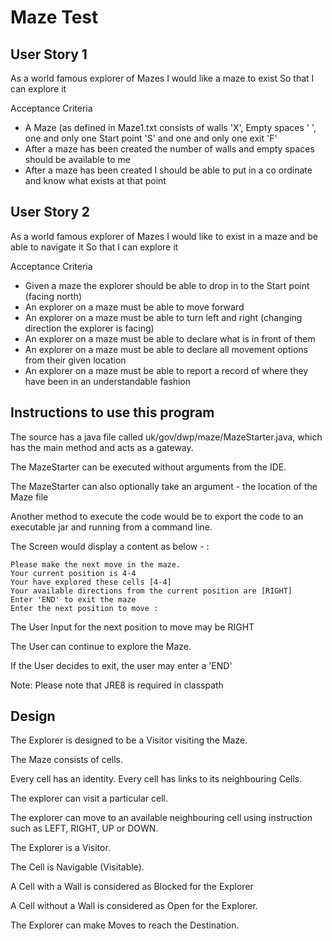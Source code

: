 Maze Test
=========

User Story 1
------------

As a world famous explorer of Mazes I would like a maze to exist
So that I can explore it

Acceptance Criteria

* A Maze (as defined in Maze1.txt consists of walls 'X', Empty spaces ' ', one and only one Start point 'S' and one and only one exit 'F'
* After a maze has been created the number of walls and empty spaces should be available to me
* After a maze has been created I should be able to put in a co ordinate and know what exists at that point

User Story 2
------------

As a world famous explorer of Mazes I would like to exist in a maze and be able to navigate it
So that I can explore it

Acceptance Criteria

* Given a maze the explorer should be able to drop in to the Start point (facing north)
* An explorer on a maze must be able to move forward
* An explorer on a maze must be able to turn left and right (changing direction the explorer is facing)
* An explorer on a maze must be able to declare what is in front of them
* An explorer on a maze must be able to declare all movement options from their given location
* An explorer on a maze must be able to report a record of where they have been in an understandable fashion


Instructions to use this program
----------------------------------

The source has a java file called uk/gov/dwp/maze/MazeStarter.java, which has the main method and acts as a gateway.

The MazeStarter can be executed without arguments from the IDE.

The MazeStarter can also optionally take an argument - the location of the Maze file

Another method to execute the code would be to export the code to an executable jar
 and running from a command line.

The Screen would display a content as below - :
```
Please make the next move in the maze.
Your current position is 4-4
Your have explored these cells [4-4]
Your available directions from the current position are [RIGHT]
Enter 'END' to exit the maze  
Enter the next position to move :
```

The User Input for the next position to move may be RIGHT

The User can continue to explore the Maze.

If the User decides to exit, the user may enter a 'END'

Note: Please note that JRE8 is required in classpath

Design
------

The Explorer is designed to be a Visitor visiting the Maze.

The Maze consists of cells. 

Every cell has an identity. Every cell has links to its neighbouring Cells.

The explorer can visit a particular cell.

The explorer can move to an available neighbouring cell using instruction
 such as LEFT, RIGHT, UP or DOWN.

The Explorer is a Visitor.

The Cell is Navigable (Visitable).

A Cell with a Wall is considered as Blocked for the Explorer

A Cell without a Wall is considered as Open for the Explorer.

The Explorer can make Moves to reach the Destination.